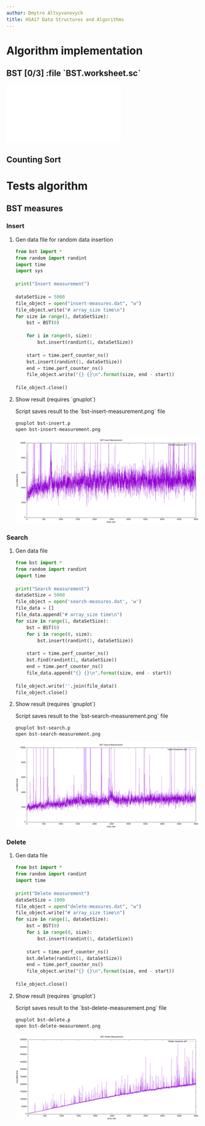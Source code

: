 ```yaml
---
author: Dmytro Altsyvanovych
title: HSA17 Data Structures and Algorithms
---
```


# Algorithm implementation

## BST \[0/3\] :file \`BST.worksheet.sc\`

![BST implementation](bst.py)

## Counting Sort

# Tests algorithm

## BST measures

### Insert

1.  Gen data file for random data insertion

    ``` python
    from bst import *
    from random import randint
    import time
    import sys

    print("Insert measurement")

    dataSetSize = 5000
    file_object = open("insert-measures.dat", "w")
    file_object.write("# array_size time\n")
    for size in range(1, dataSetSize):
        bst = BST(0)

        for i in range(0, size):
            bst.insert(randint(1, dataSetSize))

        start = time.perf_counter_ns()
        bst.insert(randint(1, dataSetSize))
        end = time.perf_counter_ns()
        file_object.write("{} {}\n".format(size, end - start))

    file_object.close()
    ```

2.  Show result (requires \`gnuplot\`)

    Script saves result to the \`bst-insert-measurement.png\` file

    ``` shell
    gnuplot bst-insert.p
    open bst-insert-measurement.png
    ```

    ![Insert BST](bst-insert-measurement.png)

### Search

1.  Gen data file

    ``` python
    from bst import *
    from random import randint
    import time

    print("Search measurement")
    dataSetSize = 5000
    file_object = open('search-measures.dat', 'w')
    file_data = []
    file_data.append("# array_size time\n")
    for size in range(1, dataSetSize):
        bst = BST(0)
        for i in range(0, size):
            bst.insert(randint(1, dataSetSize))

        start = time.perf_counter_ns()
        bst.find(randint(1, dataSetSize))
        end = time.perf_counter_ns()
        file_data.append("{} {}\n".format(size, end - start))

    file_object.write(''.join(file_data))
    file_object.close()
    ```

2.  Show result (requires \`gnuplot\`)

    Script saves result to the \`bst-search-measurement.png\` file

    ``` shell
    gnuplot bst-search.p
    open bst-search-measurement.png
    ```

    ![Search BST](bst-search-measurement.png)

### Delete

1.  Gen data file

    ``` python
    from bst import *
    from random import randint
    import time

    print("Delete measurement")
    dataSetSize = 1000
    file_object = open("delete-measures.dat", "w")
    file_object.write("# array_size time\n")
    for size in range(1, dataSetSize):
        bst = BST(0)
        for i in range(0, size):
            bst.insert(randint(1, dataSetSize))

        start = time.perf_counter_ns()
        bst.delete(randint(1, dataSetSize))
        end = time.perf_counter_ns()
        file_object.write("{} {}\n".format(size, end - start))

    file_object.close()
    ```

2.  Show result (requires \`gnuplot\`)

    Script saves result to the \`bst-delete-measurement.png\` file

    ``` shell
    gnuplot bst-delete.p
    open bst-delete-measurement.png
    ```

    ![BST](bst-delete-measurement.png)
